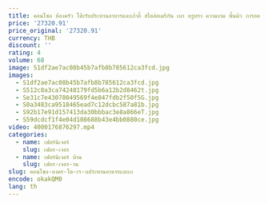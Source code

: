 ```yaml
---
title: คอนโซล ห้องครัว โต๊ะรับประทานอาหารและเก้าอี้ สไตล์อเมริกัน เบา หรูหรา ความงาม พื้นผิว การออกแบบบนโต๊ะ ฐาน이탁 เฟอร์นิเจอร์
price: '27320.91'
price_original: '27320.91'
currency: THB
discount: ''
rating: 4
volume: 68
image: S1df2ae7ac08b45b7afb8b785612ca3fcd.jpg
images:
  - S1df2ae7ac08b45b7afb8b785612ca3fcd.jpg
  - S512c8a3ca74248179fd5b6a12b2d8462t.jpg
  - Se31c7e43078049569f4e847fdb2f50f5G.jpg
  - S0a3483ca9518465ead7c12dcbc587a81b.jpg
  - S92b17e91d157413da30bbbac3e8a866eT.jpg
  - S59dcdcf1f4e04d108688b43e4bb0880ce.jpg
video: 4000176876297.mp4
categories:
  - name: เฟอร์นิเจอร์
    slug: เฟอร-เจอร
  - name: เฟอร์นิเจอร์ บ้าน
    slug: เฟอร-เจอร-าน
slug: คอนโซล-องคร-โต-ะร-บประทานอาหารและเก
encode: okakQM0
lang: th
---
```

  